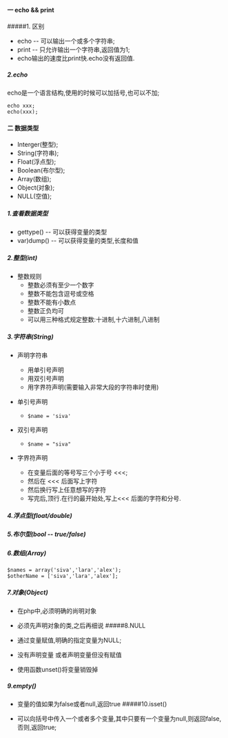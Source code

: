####  一  echo && print

#####1. 区别
* echo -- 可以输出一个或多个字符串;
*  print -- 只允许输出一个字符串,返回值为1;
*  echo输出的速度比print快.echo没有返回值.

##### 2.echo
echo是一个语言结构,使用的时候可以加括号,也可以不加;

    echo xxx;
    echo(xxx);

#### 二 数据类型
* Interger(整型);
* String(字符串);
* Float(浮点型);
* Boolean(布尔型);
* Array(数组);
* Object(对象);
* NULL(空值);

##### 1.查看数据类型
* gettype()  -- 可以获得变量的类型
* var)dump() -- 可以获得变量的类型,长度和值
##### 2.整型(int)
* 整数规则
	* 整数必须有至少一个数字
	* 整数不能包含逗号或空格
	* 整数不能有小数点
	* 整数正负均可
	* 可以用三种格式规定整数:十进制,十六进制,八进制
##### 3.字符串(String)
* 声明字符串
	* 用单引号声明
	* 用双引号声明
	* 用字界符声明(需要输入非常大段的字符串时使用)
* 单引号声明
	* `$name = 'siva'`
	
* 双引号声明
	* `$name = "siva"`
* 字界符声明
	*  在变量后面的等号写三个小于号 <<<;
	*  然后在 <<< 后面写上字符
	*  然后换行写上任意想写的字符
	*  写完后,顶行.在行的最开始处,写上<<< 后面的字符和分号.
	
    <?php
    $name = <<<ABC
    我是
	    用
    定界符
	    定义的
    字符串
    ABC;  
    ?>

##### 4.浮点型(float/double)
##### 5.布尔型(bool -- true/false)
##### 6.数组(Array)
	$names = array('siva','lara','alex');
	$otherName = ['siva','lara','alex'];
##### 7.对象(Object)
* 在php中,必须明确的尚明对象
* 必须先声明对象的类,之后再细说
#####8.NULL
* 通过变量赋值,明确的指定变量为NULL;
* 没有声明变量 或者声明变量但没有赋值
* 使用函数unset()将变量销毁掉
	
	<?php
	$a = null;
	$b;
	$c = 'hh';
	unset($b);
	var_dump($a);  // NULL
	var_dump($b);   // NULL
	var_dump($c);   // NULL
	var_dump($d);   // NULL
	?>

##### 9.empty()
* 变量的值如果为false或者null,返回true
#####10.isset()
* 可以向括号中传入一个或者多个变量,其中只要有一个变量为null,则返回false,否则,返回true;

	<?php
		$a = 0;
		$b = false;
		$c = null;
		isset($a,$b,$c);  //false
		isset($a,$b); // true
	?>
	
	